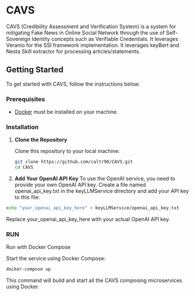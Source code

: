 # CAVS

CAVS (Credibility Assessment and Verification System) is a system for mitigating Fake News in Online Social Network through the use of Self-Sovereign Identity concepts such as Verifiable Credentials.
It leverages Veramo for the SSI framework implementation.
It leverages keyBert and Nesta Skill extractor for processing articles/statements.

## Getting Started

To get started with CAVS, follow the instructions below.

### Prerequisites

- [Docker](https://www.docker.com/get-started) must be installed on your machine.

### Installation

1. **Clone the Repository**

   Clone this repository to your local machine:

   ```bash
   git clone https://github.com/caltr98/CAVS.git
   cd CAVS
   ```
2. **Add Your OpenAI API Key**
  To use the OpenAI service, you need to provide your own OpenAI API key. Create a file named openai_api_key.txt in the keyLLMService directory and add your API key to this file:

  ```bash
  echo "your_openai_api_key_here" > keyLLMService/openai_api_key.txt
  ```
  Replace your_openai_api_key_here with your actual OpenAI API key.


  ### RUN
  Run with Docker Compose
  
  Start the service using Docker Compose:
  ```bash
  docker-compose up
  ```
  This command will build and start all the CAVS composing microservices using Docker.
  

